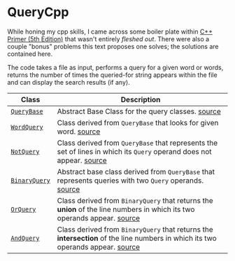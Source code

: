 # QueryCpp

While honing my cpp skills, I came across some boiler plate within [C++ Primer (5th Edition)](https://www.amazon.com/Primer-5th-Stanley-B-Lippman/dp/0321714113/ref=sr_1_1?ie=UTF8&qid=1523940885&sr=8-1&keywords=c%2B%2B+primer) that wasn't entirely _fleshed out_. There were also a couple "bonus" problems this text proposes one solves; the solutions are contained here. 

The code takes a file as input, performs a query for a given word or words, returns the number of times the queried-for string
appears within the file and can display the search results (if any).

| Class | Description |
|---|---|
| [```QueryBase```](https://github.com/ericdeansanchez/QueryCpp/new/master#queryresult) | Abstract Base Class for the query classes. [source](https://github.com/ericdeansanchez/QueryCpp/blob/dd77e519c986abebc67a100c64d2898a12d35476/Query.cpp#L129) |
|[```WordQuery```](https://github.com/ericdeansanchez/QueryCpp/new/master#wordquery) | Class derived from ```QueryBase``` that looks for given word. [source](https://github.com/ericdeansanchez/QueryCpp/blob/dd77e519c986abebc67a100c64d2898a12d35476/Query.cpp#L145)|
| [```NotQuery```](https://github.com/ericdeansanchez/QueryCpp/new/master#notquery)| Class derived from ```QueryBase``` that represents the set of lines in which its ```Query``` operand does not appear. [source](https://github.com/ericdeansanchez/QueryCpp/blob/dd77e519c986abebc67a100c64d2898a12d35476/Query.cpp#L270) |
| [```BinaryQuery```](https://github.com/ericdeansanchez/QueryCpp/new/master#binaryquery) | Abstract base class derived from ```QueryBase``` that represents queries with two ```Query``` operands. [source](https://github.com/ericdeansanchez/QueryCpp/blob/dd77e519c986abebc67a100c64d2898a12d35476/Query.cpp#L194)|
|[```OrQuery```](https://github.com/ericdeansanchez/QueryCpp/new/master#orquery) | Class derived from ```BinaryQuery``` that returns the **union** of the line numbers in which its two operands appear. [source](https://github.com/ericdeansanchez/QueryCpp/blob/dd77e519c986abebc67a100c64d2898a12d35476/Query.cpp#L246) |
|[```AndQuery```](https://github.com/ericdeansanchez/QueryCpp/new/master#andquery) | Class derived from ```BinaryQuery``` that returns the **intersection** of the line numbers in which its two operands appear. [source](https://github.com/ericdeansanchez/QueryCpp/blob/dd77e519c986abebc67a100c64d2898a12d35476/Query.cpp#L218) |
